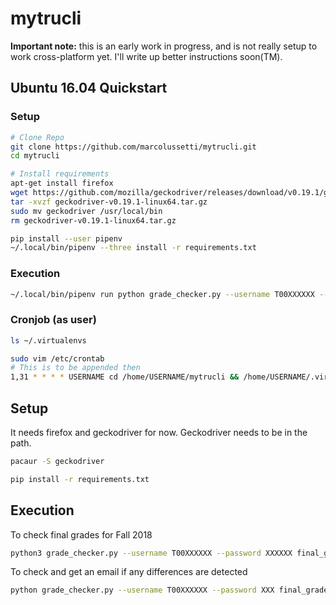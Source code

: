 # mytrucli
**Important note:** this is an early work in progress, and is not really setup to work cross-platform yet. I'll write up better instructions soon(TM).

## Ubuntu 16.04 Quickstart
### Setup
```bash
# Clone Repo
git clone https://github.com/marcolussetti/mytrucli.git
cd mytrucli

# Install requirements
apt-get install firefox
wget https://github.com/mozilla/geckodriver/releases/download/v0.19.1/geckodriver-v0.19.1-linux64.tar.gz
tar -xvzf geckodriver-v0.19.1-linux64.tar.gz
sudo mv geckodriver /usr/local/bin
rm geckodriver-v0.19.1-linux64.tar.gz

pip install --user pipenv
~/.local/bin/pipenv --three install -r requirements.txt
```
### Execution

```bash
~/.local/bin/pipenv run python grade_checker.py --username T00XXXXXX --password XXXXXX final_grades --term 201810
```

### Cronjob (as user)
```bash
ls ~/.virtualenvs

sudo vim /etc/crontab
# This is to be appended then
1,31 * * * * USERNAME cd /home/USERNAME/mytrucli && /home/USERNAME/.virtualenvs/mytru-SEEOUTPUTOFABOVE/python grade_checker.py --username T00XXXXXX --password XXXXX final_grades --term 201810 --email XXX@XXXX.com --sendgrid-api-key SG.XXXX > /tmp/mytrucli.log
```

## Setup
It needs firefox and geckodriver for now. Geckodriver needs to be in the path.

```bash
pacaur -S geckodriver
```

```bash
pip install -r requirements.txt
```

## Execution
To check final grades for Fall 2018
```bash
python3 grade_checker.py --username T00XXXXXX --password XXXXXX final_grades --term 201810
```

To check and get an email if any differences are detected
```bash
python grade_checker.py --username T00XXXXXX --password XXX final_grades --term 201810 --email XXX@XXXX.com --sendgrid-api-key SG.XXXXX
```
